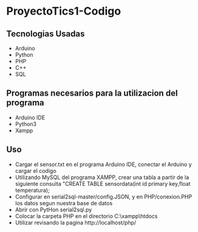 # ProyectoTics1-Codigo

## Tecnologias Usadas
- Arduino
- Python
- PHP
- C++
- SQL

## Programas necesarios para la utilizacion del programa
- Arduino IDE
- Python3
- Xampp

## Uso
- Cargar el sensor.txt en el programa Arduino IDE, conectar el Arduino y cargar el codigo
- Utilizando MySQL del programa XAMPP, crear una tabla a partir de la siguiente consulta "CREATE TABLE sensordata(int id primary key,float temperatura);
- Configurar en serial2sql-master/config.JSON, y en PHP/conexion.PHP los datos segun nuestra base de datos
- Abrir con PytHon serial2sql.py
- Colocar la carpeta PHP en el directorio C:\xampp\htdocs
- Utilizar revisando la pagina http://localhost/php/

